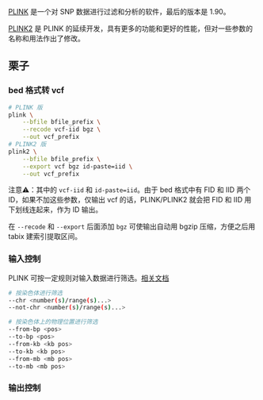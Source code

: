 [PLINK](https://www.cog-genomics.org/plink/1.9/) 是一个对 SNP 数据进行过滤和分析的软件，最后的版本是 1.90。

[PLINK2](http://www.cog-genomics.org/plink/2.0/) 是 PLINK 的延续开发，具有更多的功能和更好的性能，但对一些参数的名称和用法作出了修改。

## 栗子
### bed 格式转 vcf
```bash
# PLINK 版
plink \
    --bfile bfile_prefix \
    --recode vcf-iid bgz \
    --out vcf_prefix
# PLINK2 版
plink2 \
    --bfile bfile_prefix \
    --export vcf bgz id-paste=iid \
    --out vcf_prefix
```

注意⚠️：其中的 `vcf-iid` 和 `id-paste=iid`。由于 bed 格式中有 FID 和 IID 两个 ID，如果不加这些参数，仅输出 vcf 的话，PLINK/PLINK2 就会把 FID 和 IID 用下划线连起来，作为 ID 输出。

在 `--recode` 和 `--export` 后面添加 `bgz` 可使输出自动用 bgzip 压缩，方便之后用 tabix 建索引提取区间。

### 输入控制

PLINK 可按一定规则对输入数据进行筛选。[相关文档](https://www.cog-genomics.org/plink/1.9/filter)

```bash
# 按染色体进行筛选
--chr <number(s)/range(s)...>
--not-chr <number(s)/range(s)...>

# 按染色体上的物理位置进行筛选
--from-bp <pos>  
--to-bp <pos>  
--from-kb <kb pos>  
--to-kb <kb pos>  
--from-mb <mb pos>  
--to-mb <mb pos>
```

### 输出控制

